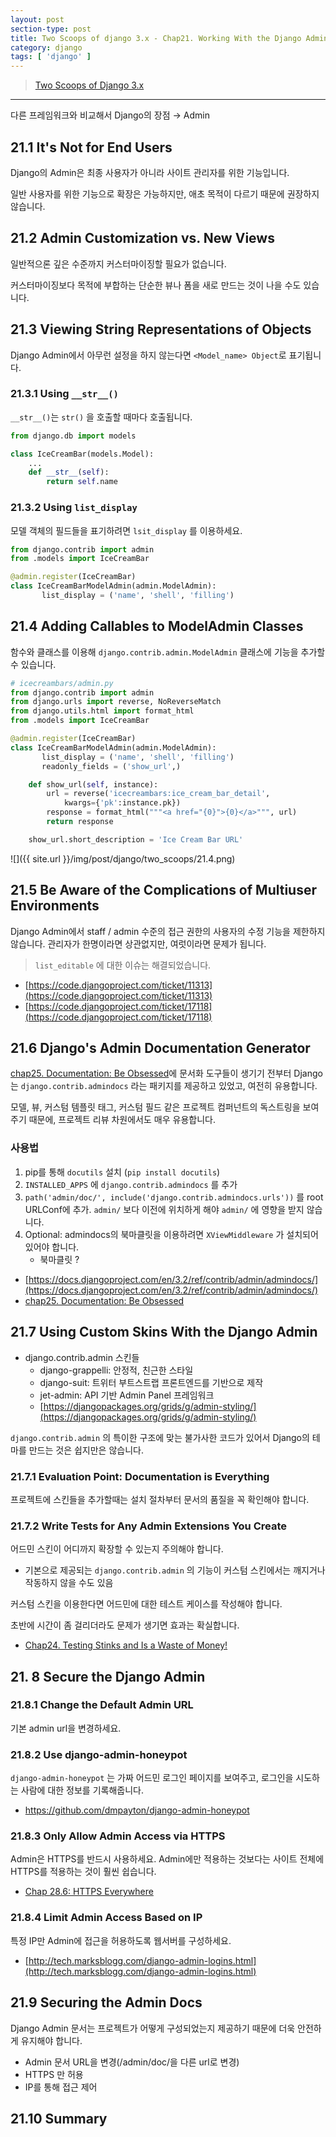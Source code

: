 ```yaml
---
layout: post
section-type: post
title: Two Scoops of django 3.x - Chap21. Working With the Django Admin
category: django
tags: [ 'django' ]
---
```


> [Two Scoops of Django 3.x](https://www.feldroy.com/books/two-scoops-of-django-3-x)

---

다른 프레임워크와 비교해서 Django의 장점 → Admin

## 21.1 It's Not for End Users

Django의 Admin은 최종 사용자가 아니라 사이트 관리자를 위한 기능입니다.

일반 사용자를 위한 기능으로 확장은 가능하지만, 애초 목적이 다르기 때문에 권장하지 않습니다.

## 21.2 Admin Customization vs. New Views

일반적으론 깊은 수준까지 커스터마이징할 필요가 없습니다.

커스터마이징보다 목적에 부합하는 단순한 뷰나 폼을 새로 만드는 것이 나을 수도 있습니다.

## 21.3 Viewing String Representations of Objects

Django Admin에서 아무런 설정을 하지 않는다면 `<Model_name> Object`로 표기됩니다.

### 21.3.1 Using `__str__()`

`__str__()`는 `str()` 을 호출할 때마다 호출됩니다.

```python
from django.db import models

class IceCreamBar(models.Model):
    ...
    def __str__(self):
        return self.name
```

### 21.3.2 Using `list_display`

모델 객체의 필드들을 표기하려면 `lsit_display`  를 이용하세요.

```python
from django.contrib import admin
from .models import IceCreamBar

@admin.register(IceCreamBar)
class IceCreamBarModelAdmin(admin.ModelAdmin):
       list_display = ('name', 'shell', 'filling')
```

## 21.4 Adding Callables to ModelAdmin Classes

함수와 클래스를 이용해 `django.contrib.admin.ModelAdmin` 클래스에 기능을 추가할 수 있습니다.

```python
# icecreambars/admin.py
from django.contrib import admin
from django.urls import reverse, NoReverseMatch 
from django.utils.html import format_html
from .models import IceCreamBar

@admin.register(IceCreamBar)
class IceCreamBarModelAdmin(admin.ModelAdmin):
       list_display = ('name', 'shell', 'filling')
       readonly_fields = ('show_url',)

    def show_url(self, instance):
        url = reverse('icecreambars:ice_cream_bar_detail', 
            kwargs={'pk':instance.pk})
        response = format_html("""<a href="{0}">{0}</a>""", url) 
        return response

    show_url.short_description = 'Ice Cream Bar URL'
```

![]({{ site.url }}/img/post/django/two_scoops/21.4.png)

## 21.5 Be Aware of the Complications of Multiuser Environments

Django Admin에서 staff / admin 수준의 접근 권한의 사용자의 수정 기능을 제한하지 않습니다. 관리자가 한명이라면 상관없지만, 여럿이라면 문제가 됩니다. 

> `list_editable` 에 대한 이슈는 해결되었습니다.
> 
- [https://code.djangoproject.com/ticket/11313](https://code.djangoproject.com/ticket/11313)
- [https://code.djangoproject.com/ticket/17118](https://code.djangoproject.com/ticket/17118)

## 21.6 Django's Admin Documentation Generator

[chap25. Documentation: Be Obsessed]()에 문서화 도구들이 생기기 전부터 Django는 `django.contrib.admindocs` 라는 패키지를 제공하고 있었고, 여전히 유용합니다.

모델, 뷰, 커스텀 템플릿 태그, 커스텀 필드 같은 프로젝트 컴퍼넌트의 독스트링을 보여주기 때문에, 프로젝트 리뷰 차원에서도 매우 유용합니다.

### 사용법

1. pip를 통해 `docutils`  설치 (`pip install docutils`)
2. `INSTALLED_APPS` 에 `django.contrib.admindocs` 를 추가
3. `path('admin/doc/', include('django.contrib.admindocs.urls'))` 를 root URLConf에 추가. `admin/` 보다 이전에 위치하게 해야 `admin/` 에 영향을 받지 않습니다.
4. Optional: admindocs의 북마클릿을 이용하려면 `XViewMiddleware` 가 설치되어 있어야 합니다.
    - 북마클릿 ?
- [https://docs.djangoproject.com/en/3.2/ref/contrib/admin/admindocs/](https://docs.djangoproject.com/en/3.2/ref/contrib/admin/admindocs/)
- [chap25. Documentation: Be Obsessed]()

## 21.7 Using Custom Skins With the Django Admin

- django.contrib.admin 스킨들
    - django-grappelli: 안정적, 친근한 스타일
    - django-suit: 트위터 부트스트랩 프론트엔드를 기반으로 제작
    - jet-admin: API 기반 Admin Panel 프레임워크
    - [https://djangopackages.org/grids/g/admin-styling/](https://djangopackages.org/grids/g/admin-styling/)

`django.contrib.admin` 의 특이한 구조에 맞는 불가사한 코드가 있어서 Django의 테마를 만드는 것은 쉽지만은 않습니다.

### 21.7.1 Evaluation Point: Documentation is Everything

프로젝트에 스킨들을 추가할때는 설치 절차부터 문서의 품질을 꼭 확인해야 합니다.

### 21.7.2 Write Tests for Any Admin Extensions You Create

어드민 스킨이 어디까지 확장할 수 있는지 주의해야 합니다.

- 기본으로 제공되는 `django.contrib.admin` 의 기능이 커스텀 스킨에서는 깨지거나 작동하지 않을 수도 있음

커스텀 스킨을 이용한다면 어드민에 대한 테스트 케이스를 작성해야 합니다.

초반에 시간이 좀 걸리더라도 문제가 생기면 효과는 확실합니다.

- [Chap24. Testing Stinks and Is a Waste of Money!]()

## 21. 8 Secure the Django Admin

### 21.8.1 Change the Default Admin URL

기본 admin url을 변경하세요.

### 21.8.2 Use django-admin-honeypot

`django-admin-honeypot`  는 가짜 어드민 로그인 페이지를 보여주고, 로그인을 시도하는 사람에 대한 정보를 기록해줍니다.

- https://github.com/dmpayton/django-admin-honeypot

### 21.8.3 Only Allow Admin Access via HTTPS

Admin은 HTTPS를 반드시 사용하세요. Admin에만 적용하는 것보다는 사이트 전체에 HTTPS를 적용하는 것이 훨씬 쉽습니다.

- [Chap 28.6: HTTPS Everywhere]()

### 21.8.4 Limit Admin Access Based on IP

특정 IP만 Admin에 접근을 허용하도록 웹서버를 구성하세요.

- [http://tech.marksblogg.com/django-admin-logins.html](http://tech.marksblogg.com/django-admin-logins.html)

## 21.9 Securing the Admin Docs

Django Admin 문서는 프로젝트가 어떻게 구성되었는지 제공하기 때문에 더욱 안전하게 유지해야 합니다.

- Admin 문서 URL을 변경(/admin/doc/을 다른 url로 변경)
- HTTPS 만 허용
- IP를 통해 접근 제어

## 21.10 Summary
